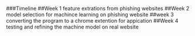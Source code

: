 ###Timeline
##Week 1
feature extrations from phishing websites
##Week 2
model selection for machince learning on phishing website
##week 3
converting the program to a chrome extention for appication 
##Week 4
testing and refining the machine model on real website

